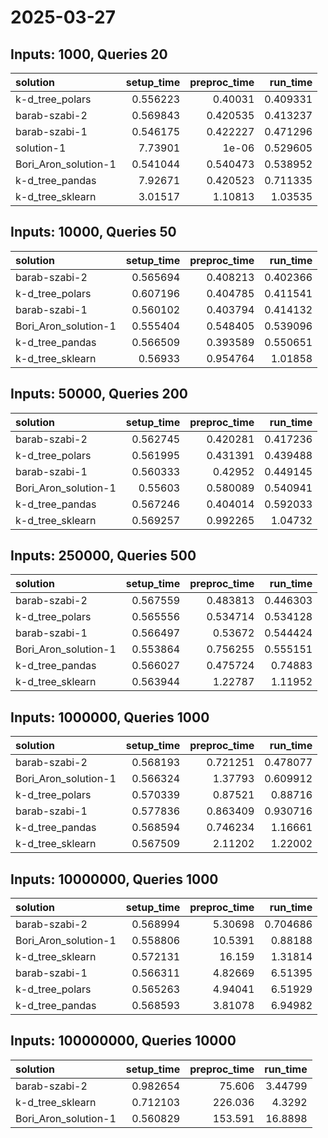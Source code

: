 # 2025-03-27

## Inputs: 1000, Queries 20

| solution             |   setup_time |   preproc_time |   run_time |
|:---------------------|-------------:|---------------:|-----------:|
| k-d_tree_polars      |     0.556223 |       0.40031  |   0.409331 |
| barab-szabi-2        |     0.569843 |       0.420535 |   0.413237 |
| barab-szabi-1        |     0.546175 |       0.422227 |   0.471296 |
| solution-1           |     7.73901  |       1e-06    |   0.529605 |
| Bori_Aron_solution-1 |     0.541044 |       0.540473 |   0.538952 |
| k-d_tree_pandas      |     7.92671  |       0.420523 |   0.711335 |
| k-d_tree_sklearn     |     3.01517  |       1.10813  |   1.03535  |

## Inputs: 10000, Queries 50

| solution             |   setup_time |   preproc_time |   run_time |
|:---------------------|-------------:|---------------:|-----------:|
| barab-szabi-2        |     0.565694 |       0.408213 |   0.402366 |
| k-d_tree_polars      |     0.607196 |       0.404785 |   0.411541 |
| barab-szabi-1        |     0.560102 |       0.403794 |   0.414132 |
| Bori_Aron_solution-1 |     0.555404 |       0.548405 |   0.539096 |
| k-d_tree_pandas      |     0.566509 |       0.393589 |   0.550651 |
| k-d_tree_sklearn     |     0.56933  |       0.954764 |   1.01858  |

## Inputs: 50000, Queries 200

| solution             |   setup_time |   preproc_time |   run_time |
|:---------------------|-------------:|---------------:|-----------:|
| barab-szabi-2        |     0.562745 |       0.420281 |   0.417236 |
| k-d_tree_polars      |     0.561995 |       0.431391 |   0.439488 |
| barab-szabi-1        |     0.560333 |       0.42952  |   0.449145 |
| Bori_Aron_solution-1 |     0.55603  |       0.580089 |   0.540941 |
| k-d_tree_pandas      |     0.567246 |       0.404014 |   0.592033 |
| k-d_tree_sklearn     |     0.569257 |       0.992265 |   1.04732  |

## Inputs: 250000, Queries 500

| solution             |   setup_time |   preproc_time |   run_time |
|:---------------------|-------------:|---------------:|-----------:|
| barab-szabi-2        |     0.567559 |       0.483813 |   0.446303 |
| k-d_tree_polars      |     0.565556 |       0.534714 |   0.534128 |
| barab-szabi-1        |     0.566497 |       0.53672  |   0.544424 |
| Bori_Aron_solution-1 |     0.553864 |       0.756255 |   0.555151 |
| k-d_tree_pandas      |     0.566027 |       0.475724 |   0.74883  |
| k-d_tree_sklearn     |     0.563944 |       1.22787  |   1.11952  |

## Inputs: 1000000, Queries 1000

| solution             |   setup_time |   preproc_time |   run_time |
|:---------------------|-------------:|---------------:|-----------:|
| barab-szabi-2        |     0.568193 |       0.721251 |   0.478077 |
| Bori_Aron_solution-1 |     0.566324 |       1.37793  |   0.609912 |
| k-d_tree_polars      |     0.570339 |       0.87521  |   0.88716  |
| barab-szabi-1        |     0.577836 |       0.863409 |   0.930716 |
| k-d_tree_pandas      |     0.568594 |       0.746234 |   1.16661  |
| k-d_tree_sklearn     |     0.567509 |       2.11202  |   1.22002  |

## Inputs: 10000000, Queries 1000

| solution             |   setup_time |   preproc_time |   run_time |
|:---------------------|-------------:|---------------:|-----------:|
| barab-szabi-2        |     0.568994 |        5.30698 |   0.704686 |
| Bori_Aron_solution-1 |     0.558806 |       10.5391  |   0.88188  |
| k-d_tree_sklearn     |     0.572131 |       16.159   |   1.31814  |
| barab-szabi-1        |     0.566311 |        4.82669 |   6.51395  |
| k-d_tree_polars      |     0.565263 |        4.94041 |   6.51929  |
| k-d_tree_pandas      |     0.568593 |        3.81078 |   6.94982  |

## Inputs: 100000000, Queries 10000

| solution             |   setup_time |   preproc_time |   run_time |
|:---------------------|-------------:|---------------:|-----------:|
| barab-szabi-2        |     0.982654 |         75.606 |    3.44799 |
| k-d_tree_sklearn     |     0.712103 |        226.036 |    4.3292  |
| Bori_Aron_solution-1 |     0.560829 |        153.591 |   16.8898  |